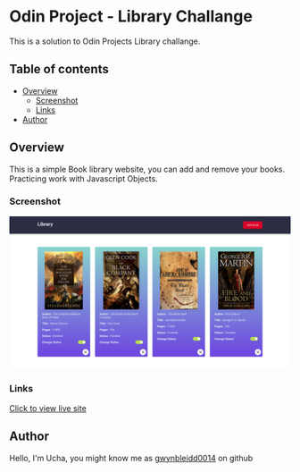 # Odin Project - Library Challange

This is a solution to Odin Projects Library challange.

## Table of contents

- [Overview](#overview)
  - [Screenshot](#screenshot)
  - [Links](#links)
- [Author](#author)

## Overview

This is a simple Book library website, you can add and remove your books. Practicing work with Javascript Objects.

### Screenshot

![Desktop View](./screenshot.png)

### Links

[Click to view live site](https://gwynbleidd0014.github.io/Library/)

## Author

Hello, I'm Ucha, you might know me as [gwynbleidd0014](https://github.com/gwynbleidd0014) on github
